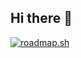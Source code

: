 ## Hi there 👋

<a href="https://roadmap.sh"><img src="https://roadmap.sh/card/wide/66803adbfd60736692969305?variant=dark" alt="roadmap.sh"/></a>
